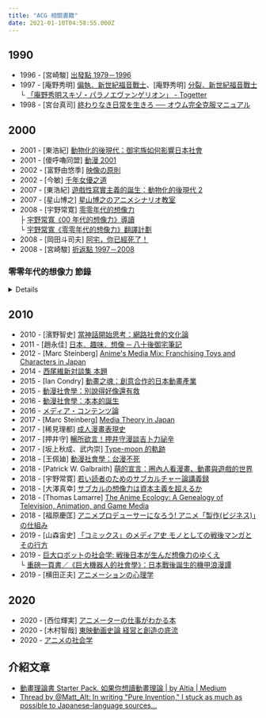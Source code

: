 ```yaml
---
title: "ACG 相關書籍"
date: 2021-01-10T04:58:55.000Z
---
```


## 1990

- 1996 - \[宮崎駿\] [出發點 1979－1996](https://www.books.com.tw/products/0010322959)
- 1997 - \[庵野秀明\] [偏執．新世紀福音戰士](https://www.amazon.co.jp/%E5%BA%B5%E9%87%8E%E7%A7%80%E6%98%8E-%E3%82%B9%E3%82%AD%E3%82%BE%E3%83%BB%E3%82%A8%E3%83%B4%E3%82%A1%E3%83%B3%E3%82%B2%E3%83%AA%E3%82%AA%E3%83%B3-800%E6%9C%AC-%E5%A4%A7%E6%B3%89-%E5%AE%9F%E6%88%90/dp/4872333152)、\[庵野秀明\] [分裂．新世紀福音戰士](https://www.amazon.co.jp/%E5%BA%B5%E9%87%8E%E7%A7%80%E6%98%8E-%E3%83%91%E3%83%A9%E3%83%8E%E3%83%BB%E3%82%A8%E3%83%B4%E3%82%A1%E3%83%B3%E3%82%B2%E3%83%AA%E3%82%AA%E3%83%B3-800%E6%9C%AC-10-%E5%81%A5%E5%A4%AA%E9%83%8E/dp/4872333160)
  <br>└ [「庵野秀明スキゾ・パラノエヴァンゲリオン」 - Togetter](https://togetter.com/li/740727)
- 1998 - \[宮台真司\] [終わりなき日常を生きろ ── オウム完全克服マニュアル](https://www.amazon.co.jp/dp/B0794MQD8B/?coliid=I1KHXYOOXMWYMW&colid=2UVGXM7KR6OLP&psc=0&ref_=lv_ov_lig_dp_it)

## 2000

- 2001 - \[東浩紀\] [動物化的後現代：御宅族如何影響日本社會](http://www.books.com.tw/products/0010550849)
- 2001 - \[傻呼嚕同盟\] [動漫 2001](https://www.taaze.tw/goods/11100412613.html)
- 2002 - \[富野由悠季\] [映像の原則](https://www.amazon.co.jp/%E6%98%A0%E5%83%8F%E3%81%AE%E5%8E%9F%E5%89%87-%E6%94%B9%E8%A8%82%E7%89%88-%E3%82%AD%E3%83%8D%E3%83%9E%E6%97%AC%E5%A0%B1%E3%83%A0%E3%83%83%E3%82%AF-%E5%AF%8C%E9%87%8E%E7%94%B1%E6%82%A0%E5%AD%A3/dp/4873767369)
- 2002 - \[今敏\] [千年女優之道](https://www.books.com.tw/products/0010834619)
- 2007 - \[東浩紀\] [遊戲性寫實主義的誕生：動物化的後現代 2](https://www.books.com.tw/products/0010687643)
- 2007 - \[星山博之\] [星山博之のアニメシナリオ教室](https://www.amazon.co.jp/%E6%98%9F%E5%B1%B1%E5%8D%9A%E4%B9%8B%E3%81%AE%E3%82%A2%E3%83%8B%E3%83%A1%E3%82%B7%E3%83%8A%E3%83%AA%E3%82%AA%E6%95%99%E5%AE%A4-%E6%98%9F%E5%B1%B1-%E5%8D%9A%E4%B9%8B/dp/4844134353)
- 2008 - \[宇野常寛\] [零零年代的想像力](https://www.amazon.co.jp/%E3%82%BC%E3%83%AD%E5%B9%B4%E4%BB%A3%E3%81%AE%E6%83%B3%E5%83%8F%E5%8A%9B-%E5%AE%87%E9%87%8E-%E5%B8%B8%E5%AF%9B/dp/4152089415)
  <br>├ [宇野常寬《00 年代的想像力》導讀](http://www.gamebase.com.tw/forum/50040/topic/91234095/1#91234095)
  <br>└ [宇野常寬《零零年代的想像力》翻譯計劃](https://ndltd.ncl.edu.tw/cgi-bin/gs32/gsweb.cgi/login?o=dnclcdr&s=id=%22105NCHU5625016%22.&searchmode=basic)
- 2008 - \[岡田斗司夫\] [阿宅，你已經死了！](https://www.books.com.tw/products/0010445911)
- 2008 - \[宮崎駿\] [折返點 1997－2008](https://www.books.com.tw/products/0010486951)

<summary>

### 零零年代的想像力 節錄

</summary>
<details>

此處的重點是，所謂的「成熟」指的僅不過是如何去應對所謂的社會——這種模糊不清、由政治性、經濟性或文化性交互蘊育出的狀況。亦即在社會樣貌是安定的時代，成熟的形象也是會安定的，然而成熟的形象並無法與進入變動期的社會樣貌連結，於是新的社會樣貌站上支配地位後，就會連同出現新的成熟形象取代。

這十年來的批評家們默視「卡片遊戲型」這種新社會樣貌的產生，主張「社會」已經無法再成力。當人們不再有共同的「社會」樣貌，規避成熟的九零年代後半的（世界系形式的）想像力才是對於現今世界形象敏感的想像力。

然而，無法成立的僅是到近代的升格戰形式、樹狀的整體社會樣貌，卡片遊戲式的各島宇宙之間的動員遊戲可說已經定型為零零年代的「社會」樣貌。這裡出現了一個問題。那麼在這種島宇宙之間的動員遊戲的社會裡，所謂的「成熟」是什麼。

在不曉得什麼才是正確的社會=後現代的狀況裡失去了生存意義的年輕人們，選擇了麻原彰晃做為「父親」，最後成為了恐怖份子，『新世紀福音戰士』以批判性的角度描寫了，同樣失去了生存意義的年輕人們，為了維持自己的全能感而想持續龜縮於「母親」的胎內的願望。

這兩者說到底核心都是對於社會和歷史（父親與母親）無法引導自己而造成的絕望。對於不安定的社會樣貌感到苦惱的年輕人們，為了逃脫不安而性急地選擇依附錯誤的父親，亦或投身於肥大的母親私欲並停止思考——這種不毛的二擇充滿於當時時代的氣氛中。過往的社會樣貌的失效造成「父親」的功能故障，並導致「母親」的肥大化，這就是過往的「成熟」形象崩壞的機制。

那麼，當時的評論家們是如何回答這個問題的呢。當時的批評有兩種答案。一種立場是自過往的升格戰型的社會樣貌中的「成熟」進行小型改造，藉此適應新的社會，評論家的淺羽通明和民俗學者的大月隆寬屬於這類。另一種立場是社會樣貌已然改變，人類無法變得成熟是理所當然的。這類的代表是社會學者的宮台真司（前期）。

前者代表的淺羽通明，主張以對於自己為生的專業抱持「職業精神」做為成熟的指標，肉商、飯店經營者、評論家在社會分擔上都有各自的「角色」，對此抱持榮譽並達成成果，就能成為重新構築已然不透明化的社會樣貌的契機，也是成熟的表現。既然「為了馬克斯主義革命」「為了皇國日本」亦或是「為了過上更好的物質生活」這種巨大（容易理解）的故事已經故障，就應往個人的職業意識這種等身大的故事裡尋找可能性。

而後者代表的宮台真司，認為既然過往的社會樣貌已經崩壞、社會和歷史無法再提供活下去的意義或價值觀，無法成熟也是無可耐何的。宮台所提出的具體處方簽是以流動性的溝通度過沒有「意義」的每一天的「悠然革命」模型。

前者淺羽通明的「成為大人」論，我認為仍然輕估了社會流動性的上昇。例如「對於自己為生的專業抱持職業意識」處方簽雖然僅是淺羽許多議論中的其中一點，但這仍然是以終身僱用為代表的成長時代的社會構造為前提所思考出的。

在社會流動性上昇、非正規僱用已經變為「普通」的現在，能做為為生專業的基本上是「能夠被替換的」，僅有極少數人能夠在社會的分責裡找到榮譽、做為自己生活的意義。必須說淺羽的處方簽在當時是有些落後時代的。

那麼後者的宮台真司呢。曾經成熟是由歷史或國家，亦或是社會提供做為基準的價值觀，不論是否服從或反抗，藉由掌握與其的距離感所決定的。然而在歷史、國家和社會都不再提供能做為基準的價值觀的現在，（過往意義上的）成熟在原理上已無法存在——當時宮台所建立起的這種認識，基本上是正確的。並且體現於當時，也就是九零年代後半的思想。

然而問題在於，即使世間如同被再三指摘的無法提供價值觀或活著的意義，亦或是成熟的模型，人們沒有這些東西是活不下去的。這也體現在宮台到了零零年代之後的轉向。

簡略來說，當時「成為大人」派的前者輕視了社會流動性的上昇，試圖從舊式模型轉變以圖適應並且失敗，「當個小孩就好」派的後者僅是宣言了過往成熟模型的失效便滿足，無法提供替代品而自然崩壞。前者對於時代鈍感地急於強迫成長，後者甘居於「社會（家人）無法引導我所以我什麼都做不到」的幼兒心態。當然這兩者都是沒有功能的模型。

然後九零年代結束了，時代進到九一一之後的決斷主義性動員遊戲=大逃殺的時代，而小泉純一郎推動的構造改革造成的波瀾也決定性地推進了時代。在這個時代裡說著「這個世界亂七八糟我不知道該做什麼好所以一事不做／無法成熟」是活不下去的。

「活著就是猛賺」「不必你拜託我也會活下去」——究竟還有多少人記得，在九零年代後半相當活躍的這種宣傳標語呢？前者是由大地丙太郎導演執導，於一九九六年動畫化的小花美穂的少女漫畫「玩偶遊戲」劇中經常出現的台詞，後者是一九九八年以「機動戰士鋼彈」系列聞名的富野由悠季導演執導的「機動神腦」的主要宣傳標語。前者是反應了當時的兒童潮流的女童成長故事，後者是在與奧姆相似的狂信徒和國聯軍的抗爭中得出由宇宙意識傳達給人類的訊息的 SF 機器人動畫。

或許是做為「EVA」熱潮的對立面所提出的這兩部作品的主角，和碇真嗣同樣是在事實上「被家人所捨棄」的孩子。但是倉田紗南、伊佐未勇，這些作品的主角並沒有因為「被家人所捨棄」=「歷史與社會沒有給予生存的意義」而因此像真嗣受挫龜縮，紗南在養母的養育下自幼開始建立於舞台上的基礎，勇離開只將自己做為道具的雙親而投入戰鬥，兩人都因為獲得了沒有血緣但高密度的新共同體=「虛擬家庭」而回復。即使同樣被家人所捨棄，拒絕走上和碇真嗣同樣道路的孩子們，已經在九零年代後半這種殘酷的現實裡強軔地存活下來。

---

每個人都認為自己才是被害者，是反抗文化（對抗主流文化者），認為自己擁有正當性。這和保守派或自由派無關，和御宅族或平凡人無關，這種心相與支持夜神月的奇樂信徒和無自覺地贊同小泉純一郎策動人員的新保守層並無不同。

而若你對我所點出的問題感到憤怒，認為「但只有我們不是這樣」，那你正是身陷於此結構中了。因為這種深信「只有自己不是如此」的想法，正是由資料庫所輸出的決斷主義的產物。

我們現在正面對著決斷主義所呈現出的部份有效性，與其（巨大的）副作用所顯現出的極限與問題點。我們應該探索的並非如何從「繭居」中離脫，亦非後世界系。因為決斷主義便是這樣出現的。我們應當解決的是如何對抗以「反正這世上贏的人就是正義」開脫，而後停止思考與肯定暴力的態度。

---

他們所需要的絕非「脫離日常的浪漫主義」亦不是「超越」。而是捨棄肥大的自我評價，直率地面對自己的欲望的謙遜。而這絕非是不幸的事，反而是我們所得到最大的可能性。

當整個社會當中，除了家人與朋友以外，就再也沒有人可以肯定「自我生存的價值」、「生命的意義」、「自我的被認同」的時代社會中，自我到底要怎麼做，才能從「永無止境的無聊日常生活」中脫身，尋找新的自我認同、有意義的日常生活呢？在這裡，作者討論宮藤官九郎製作的一連串以地名為名稱的電視連續劇，探討作者如何處理這問題。從這當中可以歸結出幾個可能性：「以自我為中心，糾集朋友，創造互助的團體」、「加入可以過著特殊生活的團體」（暴走團）、「藉由談戀愛來取得非日常的生活」、「投入傳統生活文化的懷抱」。

---

山岸涼子的 BL 少女漫畫傑作《日出處的天子》（1980~1984），描述廄戶王（聖德太子）（非史實）的前半生。廄戶王利用天才的頭腦與強大的靈力消滅政敵，但他也因此成了感覺很孤單的人。能撫慰孤單心靈的，就只有盟友蘇我毛人（蝦夷）。廄戶王為了想和蘇我毛人永遠在一起，而傷害的很多人，殺了很多人。最後蘇我毛人拒絕廄戶王的愛：「你說你愛我，其實是愛你自己。如果你不停止這麼想的話，你永遠也逃不出孤獨的」。

吉永史的《西洋古董洋果子店》（1999~2002）給了另外一種答案：「放棄『所有』的慾望，尋找邁向『成熟』的新道路」。作品中四位男主角不談戀愛，不因為想要治癒心中的創傷而與別人交往，而只專注在生活之中，尋找豐富的日常生活，增加人生的樂趣。

---

結果として、九十年代後半は戦後史上もっとも社会的自己実現への信頼が低下した時代として位置づけられる。

社会的自己実現への信頼が大きく低下した結果、「～する」「～した」こと（行為）をアイデンティティに結び付けるのではなく、「～である」「～ではない」こと（状態）を、アイデンティティとする考え方が支配的になる。

ここでは自己実現の結果ではなく、自己像＝キャラクターへの承認が求められる。問題に対しては「行為によって状況を変える」ことではなく「自分を納得させる理由を考える」ことで解決が図られる。

私が「古い想像力」として位置づけるのは、この九十年代後半的な社会的自己実現への信頼低下を背景とする想像力である。

『新世紀エヴァンゲリオン』はあらゆる意味において「古い想像力」を象徴する存在だ。その社会的自己実現への信頼低下という主題、心理主義的な人間観、そして「～しない」という論理。七十年代末から独自の発展を遂げてきた国内のオタク系アニメーション文化の文脈に、前述（ぜんじゅつ）の九十年代的な文脈を加えることで成立した同作は時代を象徴する作品であると同時にそのあとの国内の物語を大きく規定した。「引きこもり／心理主義」的傾向（けいこう）とその結果出力された「～しない」という倫理。この二大特徴が私の指摘する「古い想像力」である。

「決断主義」的な傾向を持つ「サヴァイヴ感」を前面に打ち出した作品は、ゼロ年代前半から中盤の大きな流れになっていく。「バトル．ロワイヤル」、「リアル鬼ごっこ」、「仮面ライダー竜騎」、「ドラゴン桜」、「Fate/Stay Night」など、これらの作品はいずれも時代を代表する人気作品であり

世の中が「正しい価値」や「生きる意味」を示してくれないのは当たり前のこと＝「前提」であり、そんな「前提」にいじけて引きこもっていたら生き残れないーーだから「現代の想像力」は生きていくために、まず自分で考え、行動するという態度を選択する。たとえ「間違って」「他人を傷つけても」何らかの立場を選択しなければならないーーそこでは究極的には無根拠であることは織（お）り込み済みで「あえて」特定の価値を選択する、という決断が行われているのだ。

問題はすでに次の段階に移っている。碇シンジでは夜神ライトを止められない。碇シンジの「間違えてしまうくらいなら何もしない」という選択は、単にゲームの存在に無自覚する愚者の決断としてしか機能しないのだから。碇シンジに戻る＝九十年代に退行することなく、ゼロ年代の決断主義を克服する＝夜神ライトを止めるには、どうしたらいいのかーーそれが決断主義という不可避の困難に直面する、911 以降の動員ゲーム＝バトルロワイアルのゼロ年代に生きる私たちの課題なのだ。

インターネットはどうだろうか。その普及（ふきゅう）で人々は自由になったが、その一方でウェブという空間は、「小さな物語」たちのコミュニケーションによって発生した怨嗟（えんさ）と憎悪（ぞうお）に満ちた動員ゲーム＝バトルロワイヤルの現場として機能している。

異なる小さな物語が同じ空間に並列されることによって、それぞれの小さな物語はその正当性の獲得と自己保存のために、内側に対してはノイズを排除する力が働き、外側に対してはほかの物語そのものを否定する力が働く。匿名掲示板、ブログサイトの「炎上」、「学校裏サイト」ーー小さな物語はほかの小さな物語を排斥（はいせき）する排他的（はいたてき）なコミュニティとして私たちが生きる世界のあらゆる場面のくつがえっているのだ。

現代においては、誰もがデータベースの海から欲望するままに小さな物語を読み込む。究極的には無根拠であることを織り込み済みのものとして「あえて」特定の価値観が選択される。そして、消費者の自発性に駆動される「あえて」は往々にして機能せず、ただ「信じたいものを信じる」という思考停止が世界を覆（おお）うことになるーー。ゼロ年代の現在を生きる私たちが直面しているのは、この小さな物語たちの生む動員ゲーム＝バトルロワイヤルなのだ。

キャラクターとは小さな物語を越境する存在ではない。むしろその承認を要求して小さな物語（共同性）の成立と再強化を促（うなが）す存在なのだ。

キャラクターこそが「小さな物語」の源泉（げんせん）だと言ってもいい。

キャラクターは物語とその共同性から無縁ではいられないのだ。

昨今（さっこん）のテレビバラエティ番組がなぜテロップを多用するのか。それは表現の空間を規定する力が、データベース消費の時代には弱くなるからだ。視聴者たちは芸能人のキャラクターと、そのキャラクターを規定する位置関係＝物語は容易に読み込むことができるのが、「この発言のどこで笑えばいいのか」という空気＝表現の空間は伝わりにくくなっている。だからテロップを入れ、空気を指定してあげなければならない。

私たちが物語の真正さを考えることには意味がない。だが、物語への態度、付き合い方を考える必要性にはいまだかつてなく直面している。私たちは何らかの「小さな物語」に依存して生きていかなければならない。その小さな物語が単一なのか複数なのか、永遠のものとしてそこに依存するのか、その有限性を受け入れるのかーー物語への進入角度、距離の詰め方、つまり物語への態度こそが私たちの課題なのだ。

物語の真正さ、比喩（ひゆ）的に表現すればイデオロギーから、物語への態度、すなわちコミュニケーションへ。

「だけど世界は終わらなかった。原発はいつまでたっても爆発しないし、全面核戦争の夢もどこかに行ってしまった。安保闘争で学生が味わったみたいに、傍観しているだけの八十年代の革命家は勝手に挫折（ざせつ）感を味わった。

これでやっとわかった。もう'デカイ一発'はこない。２２世紀はちゃんとくる（もちろん２１世紀はくる。ハルマゲドンなんてないんだから）。世界は絶対に終わらない。ちょっと'異界'や'外部'に触ったくらいじゃ満足しない。もっと大きな刺激が欲しかったら、本当に世界を終わらせたかったら、あとはもう'あのこと'をやってしもうしかないんだ。」

ーー鶴見済『完全自殺マニュアル』

「自由で、わかりにくく、冷たい世界」に投げ出された絶望を的確に表現した一文である。文中に頻出する「あのこと」とは、言うまでもなく「自殺」のことだ。無論これは、若者があこがれがちな「死」という意匠を用（もち）いた矮小（わいしょう）なパフォーマンスの一種であることは間違いない。しかし、この鶴見の一文からは九十年代を決定づける要素を抽出（ちゅうしゅつ）できる。

さらに「ロボットアニメ」とは、戦後一貫して主人公の少年がロボットという「拡張された身体」を獲得し、大人の社会に認められ、成長するという一種の教養小説の図式をもつジャンルだったが、同作では１９９５年当時の社会的自己実現への信頼低下がダイレクトに反応され、その教養小説的な構図は否定されることになった。

人間は「物語（意味）」から逃れられない。当時の宮台の期待とは裏腹に、援助交際に興（きょう）じた少女たちの多くが、実は身体の商品化に自傷的なパフォーマンスというありふれた意味を込めていた現実、あるいは虚構の中の美少女キャラクターに耽溺（たんでき）する成年男性たちの多くが、恋愛至上主義というもっともありふれた物語を希求し、それが入手できないために代償をもとめる存在であった現実が、時間の経過、そして宮台自身のフィールドワークによって明らかになっていった。

「エヴァ TV 版」では、自己像への承認を獲得すべく、全人類がその個体を消滅させ、まるで胎内のような溶液の中に埋没し群体生物として「進化」するという「人類補完計画」が描かれる。これはつまり、自ら設定した自己像（自己愛）に、無条件で全承認が与えられる（母親的承認が与えられる）状態のことに他ならない。

だが、「エヴァ劇場版」の結末において、碇シンジはこの母親的承認のもとに全能感が確保される内面（自己愛）への引きこもりを捨て、互いに傷つけあうことを受け入れて他者と生きていくことを選択する。そして、碇シンジはヒロインのアスカとともに滅亡した世界にただふたり残される。だが、アスカはシンジを「キモチワルイ」と拒絶（きょぜつ）するーーこれは、たとえポストモダン状況下においても、人は時には傷つけあいながらも他者に向き合って生きていくしかないのだ、というシビアだが前向きな現実認知に基づいた結末だったと言える。

しかし、「エヴァ」の子供たち（ファンのオタクたち）の大半は、この結論を受け入れることができなかったのだ。結末の「キモチワルイ」ーー少女に拒絶されることに怯えた彼らは、自分たちの肥大したプライドに優しい世界を選ぶことになる。

「九十五年の思想」が夭折した理由がある。「九十五の思想」はいずれも「軽くなった現実(コミュニティ)の層」の入れ替え可能性への対応として提出された処方箋であるが、「より重くなっていく層(アーキテクチャーの層)」への対応という視点がほぼ欠如（けつじょ）している。

決断主義はこの「軽くなった現実」の「軽さ」に人間は耐えられないという現実認知が生んだ「焦りの思想」でもある。「決断主義」を克服し、このゼロ年代バトルロワイヤル状況に対して何らかの批判力をもつものがあるとすれば、それは九十年代後半の思想が見失っていた残り半分の「むしろ重くなった現実」「リセットできない現実」を考えることでしかあり得ない。物語批判ではなく、逃れられない物語との付き合い方の検討こそが現代の課題なのだ。

「こんな時代だからこそ、美化された過去が必要なのだ」という主張によってその批判は予め防御され、ノスタルジアは強化温存されている。同様に「AIR」などのポルノゲームについても、(決して援助交際的な欲望そのものは否定しない)「安全に痛い」自己反省が劇中に盛り込まれ免罪符として機能し、消費者たちがその女性差別的な暴力性を自覚することなく、むしろ「自分は反省しながら萌える優しい人間だ」と思い込む構造（レイプ．ファンタジー）が支持される。

ゼロ年代における物語回帰（かいき）の問題点はむしろ「人間は何か（の価値、物語）を選ばなければいけないのだから、信じたいものを信じればいいのだ」という「あえてベタに」生きればいいという思考停止にこそある。

私たちは主観的には、データベースから欲望する情報を読み込んで、同じ小さな物語を信じている者同士が集まって棲み分けているだけかもしれない。しかし、その小さな物語の共同性を維持するためには、共同性から異物を排除しなければならず、他の小さな物語との衝突の中でその存続（そんぞく）を主張しなければならない。私たちは、たとえ無自覚であったとしても、既に終わりのない動員ゲーム＝バトルロワイヤルにコミットしているのだ。こうして時代は「必然的に」－－サヴァイヴ系へと移行していく。

セカイ系とは、母親的少女を「所有」することで全能感を確保しようとする態度を、存在論的な物語の導入で補強しようとする立場である。この両者が結び付くのは、これらの作品の消費者にとって、母親的少女の「所有」というマッチョイムズこそが、「終わりなき日常」に意味を与える物語として機能しているからである。

かつての少年兵たちの敵はあくまで自分たち弱者を苛酷な状況に投げ込む「強大な社会」だった。だが相葉昴治の、そして夜神ライトの敵は「強大な社会」ではない。自分たちと同格の能力をもつライバルであり、そんな彼らの集合体である「大衆」の顔の見えない弱さや敵意である。

ピラミッド型の秩序は崩壊し、各々（おのおの）のプレイヤーが信じたいもの（正義）を信じて乱立するバトルロワイヤルに勝利することが「生き延びること」なのだ。こうして「生き延びるために、（社会のヒエラルキーを駆け上がったり、破壊するのではなく）同格のプレイヤー同士が戦う」という想像力の土台が完成していったのだ。

夜神ライトを批判するのは簡単だが、しかしそんな批判者自身が夜神ライトにならないで済む方法は原則的に存在しない。本作で描いていたのは、決断主義による思考停止という罠が魅力的に映ってしまうという、現代社会に生きる弱い私たちの、危うい現実なのだ。

月が死んだあとに残されたのは、相変わらず、万人がそれぞれ自分の信じたいものを信じて争うバトルロワイヤルの世界でしかなかったことが示される。

夜神ライトが死んでも、彼を救世主と信じて祈りをささげる人々はいなくならないーー『DEATH 　 NOTE』の結末は、「夜神ライトを力で倒しても、バトルロワイヤルは終わらない」というシビアな現実認知を読者に突き付けてくる。

「九十五年の思想」が「絶望を引き受けて生きること（アスカに振られるシンジ）」ならば、「セカイ系」ではその絶望が「（戦闘美少女やトラウマ少女など）傷ついている少女から無条件に必要とされること」で贖われる。それはつまり、ポストモダン状況下で、手っ取り早い「生きる意味」や「確実に価値があること」を備給するために、あらかじめ癒されるべき傷を負った美少女が無条件で自分を必要としてほしい、という願望に他ならない。

「セカイ系」とは、その支持者に「～しない、という（九十年代後半的な）モラル」の貫徹（かんてつ）であると主張されるが、実際には「自分で責任を取らず、その利益のみを享受する決断主義」でしかないのだ。

私たちは今、決断主義のある程度の有効性と、その（大きな）副作用として現れる限界と問題点に直面している。模索すべきは「引きこもり」からの脱却（だっきゃく）でも、ポスト．セカイ系でもない。それらは既に決断主義として出現している。「どうせ世の中勝ったものが正義なのだから」と開き直り、思考停止と暴力を肯定する態度にどう対抗するか、が私たちの課題なのだ。

「ポスト決断主義」とも言うべき、この時代の課題＝「決断主義の困難」に優れたアプローチを見せたいくつかの想像力について考えてみたい。

その可能性を、私はとりあえず三つに分類する。そしてそれはゼロ年代前半に、極めて優れた作品を残した三人の作家に代表させることができる。

第一に挙げられるのは劇団「大人計画」の作家であり、テレビドラマ脚本家としても活躍中の宮藤官九郎である。第二に挙げられるのは同じくテレビドラマ脚本家であり、男性と女性による「ふたりでひとり」のユニット。木皿泉であり、そして最後は少女漫画家のよしながふみである。

この三者は「（郊外型）中間共同体の再構成」「動員ゲーム＝バトルロワイヤルからの離脱可能性の模索」「決断主義的問題意識の解体」というそれぞれ異なった（だが多くのものを共有する）方法で、この決断主義的状況に対する回答を提示しており、そしてそれぞれ新たに浮上した問題点に直面しているのだ。

宮藤の作品に共通するのは「別に歴史や社会の仕組みに裏付けられているわけではない、一見、脆弱（ぜいじゃく）な共同体」が発生し、それがごく短期間だが確実に人間を支え、そして最後はきっちり消滅することだ。ここには、「社会や歴史が共同体を裏付けてくれない世の中」＝「ポストモダン状況下での郊外的空間」で、人々が積極（せっきょく）的に選び取った共同体のもつ、意外と高い強度が描かれている。それは永遠のものでもなければ、超越したものでもない。他愛もない日常の積み重ねであり、しかも一瞬で終わるものだ。だが、こういった「終わりのある日常」の「中」にこそ、人を支えるものは発生するーーそんな確信が、宮藤の作品には溢れている。

『無限のリヴァイアス』『バトルロワイヤル』、または『リアル鬼ごっこ』や『仮面ライダー竜騎』などの作品は、いずれも決断主義的な世界観を描く一方で、暴力の連鎖を強いるシステムへの批判をその主題に孕んでいたことは非常に重要である。それは『DEATH NOTE』や『コードギアス』など近年の作品においても変わらない。

これら後期作品では強力な決断主義者を主人公に設定しながらも、物語はあくまでピカレスク．ロマンの枠組みの中で展開し、作品そのものはむしろ主人公＝決断主義の克服を志向していると言える。サヴァイヴ系の歴史とは、決断主義を前提として受け入れながらも、その克服を志向する物語の歴史だと言える。

決断主義的な動員ゲーム＝バトルロワイヤルをもし調停したいのなら、抗争を強いるシステムに（無自覚な）決断主義者としてただ違和感を唱えているだけでは不可能だ。なぜならば、そこにはゲームの構造に対する理解が欠如しているため、（メタ）決断主義者の動員に対抗できないからだ。あくまで比喩的な表現になるが、ゼロ年代前半、誰も小泉純一郎に勝てなかったのは、要はこういうことに他ならない。決断主義の理解としては「夜神ライトやルルーシュといった強力で自覚的プレイヤー同士が、無自覚的なプレイヤーを動員して抗争する」というモデルで考えないと不十分なのだ。

小さな世界が書き換え可能であることは、世界の可能性（信太のプロヂュース成功）でもあり、同時に危険性（修二の没落）でもある。そんな現実認知を、白岩は自覚的な決断主義者である主人公が、その暴力性の報復を受けるという結末をもってして読者に訴えたのだ。

決断主義をめぐる想像力は、その克服を主題に据えながらも、ゲームの構造に自覚的な後期作品になればなるほどオルタナティブの提示を放棄しつつあるのだ。それだけ、決断主義の克服は困難を極めていると言える。無自覚な決断主義者たちの生存競争を描いた『無限のリヴァイアス』『バトルロワイヤル』では、動員ゲームの構造を理解しないまま、まったくシステムへの打撃にならない決断主義嫌悪が提示されていたが、対して構造に自覚的な後期作品になればなるほど現実認知と問題提起に留まってしまっているのだ。

九十年代後半の「引きこもり／心理主義 ≒ セカイ系」からゼロ年代前半の「決断主義／サヴァイヴ系」へのシフトの間には、厳密にいえば「癒し系」作品の流行現象が存在する。

私たちは生きているだけで物語に接している。ただ、世界からそれを与えられることに慣れてしまった私たちは、自分でそれを見つけ出す方法を忘れてしまったのだ。私たちはむしろ、大きな物語を失うことで小さな物語を生きることを思い出せるようになったのかもしれない。

木皿泉が提示する決断主義の克服とは、ゲームの勝利では獲得できないものを提示することで図られる。動員ゲームに勝利し、小さな物語の支配者となることは同時にその物語が入れ替え可能な空虚なものであることをプレイヤーに自覚させる。それがそもそも「究極的には無根拠であることを織り込み済みで選択される」決断主義であることに自覚的なプレイヤーならばなおのことだ。

ひとつの小さな物語＝共同体が終われば消滅する「キャラクター」を承認させることで得られるものではなく、自分の生が存続する限り付き合わなければならないものの存在を浮かび上がらせるーーそのために取られた方法論は、修二の決断主義を否定することではなく、むしろ徹底させることで限界を露呈させる、という手法なのだ。

木皿泉は、決断主義が不可避であることを否定しない。なぜならそれは、このポストモダン状況（郊外）の流動性の高さをむしろ可能性として、希望として捉えるためには必要な条件だからだ。

本来、日常という「死」へ向かう最大にして最後の物語に対峙することを求めながらも、それを恐れている人間こそが、それが手に入らないことに傷ついては「自分は非日常的なロマンティシズムがないと満たされない特別な人間だ」と（根拠もなく）思い込むことでプライドを保とうとする。だが、彼らに必要なのは決して「非日常的なロマンティシズム」でもなければ「超越」でもない。肥大した自己評価を捨て、素直に自分の欲望と向き合う謙虚さでしかないのだ。そしてそれは、決して不幸なことではなく、むしろ私たちに与えられた最大の可能性のひとつなのだ。

「～である」という自己像＝キャラクターの承認を求める限る、私たちはその共同体＝物語に永遠を求める。キャラクターへの承認は解除された途端に消滅するからだ。そのため私たちは有限の共同性を永遠のものにするために、決断主義という名の暴力を選択する。

しかし、「～した」という関係性への信頼はその共同性が消滅しても残り続ける。

- [ピカレスク小説 - Wikipedia](https://ja.wikipedia.org/wiki/%E3%83%94%E3%82%AB%E3%83%AC%E3%82%B9%E3%82%AF%E5%B0%8F%E8%AA%AC)
- [聖域なき構造改革 - Wikipedia](https://ja.wikipedia.org/wiki/%E8%81%96%E5%9F%9F%E3%81%AA%E3%81%8D%E6%A7%8B%E9%80%A0%E6%94%B9%E9%9D%A9)

誰もが自分たちこそ被害者であり、カウンターカルチャーであり、それゆえに正当性を帯びうると考えている。保守もリベラルも、オタクもスノッブも関係なく、そのメンタリティは夜神ライトを支持したキラ信者や小泉純一郎の動員に無自覚に賛同した新保守層と変わらない。

私のこの指摘に「自分たちだけは違う」と憤りを覚えたあなたは、特にそうだ。その「自分たちだけは違う」という思い込みこそが、データベースから出力される決断主義の産物なのだから。

フィクションの世界でも、決断主義はまだ強い支持を集めていると言える。たとえば二〇〇七年放映のテレビアニメ「天元突破グレンラガン」は、「新世界エヴァンゲリオン」以降の「引きこもり／セカイ系」への潮流（ちょうりゅう）の超克を主題とし、七十年代から現代までのアニメ（の主題設定）の歴史を追いかけながら総括（そうかつ）するという野心的な脚本で大きな話題を呼んだ。

だが、その試みは極めて不十分だったと言わざるを得ない。同作の展開は、七十年代から八十年代の相対主義の浸透を追いかけ、やがて九十年代の心理主義的な厭世観（えんせいかん）（引きこもり）を経て、ゼロ年代前半の決断主義的再帰の必然性にたどり着く。だが、ここには脱．九十年代的な問題意識はあっても、現代に対する批判的な問題意識は発生していないのだ。

『河よりも長くゆるやかに』（一九八三～八五）にこんなシーンがある。主人公．季邦とその親友．深雪が河べりで語り合う。今、自分たちの目の前を流れている河は、上流ではもっと川幅が狭く急な流れをもち、その水は澄んでいる。しかし逆に河口に近づけば近づくほど、その水は淀んでいくが川幅は広くなり、流れがゆるやかになる。「どちらがいい？」と深雪は季邦に尋ねる。季邦は答えないが、『河よりも長くゆるやかに』というタイトルから考えても、その答えは明白だろう。断念を織り込むことで人は成熟する、そしてそれは決して不幸なことではないーー。この時期の吉田秋生作品はそんな確信に溢れている。だが、その確信はやがて吉田自身によって裏切られていくことになる。

アッシュ．リンクスの死が意味するものは何か。それはアッシュにより英二の「所有」の完成である。吉田がアッシュという主体を滅却することで、対象を所有する際に必然的に孕む暴力を回避し、その関係を永遠のものにしたのだ。なぜならば、死んだ人間の時間はそこで止まり、それ以上の変化は起こらないのだから。そしてこれは同時に、吉田が下流の「広く淀んだ流れ」から上流の「狭く澄んだ流れ」へ転向したことを意味する。

「あなたにさえわかってもらえれば、それでいい」とこの複雑な世界の中から単純な答えを導きだそうとしたその瞬間、人は「厩戸皇子の呪縛」に囚われてしまう。だがその呪縛はゼロ年代の今、ゆっくりと、だが確実に群像劇へと「分解」されることでようやく解かれ始めているのだ。

かつては、敏感であるがゆえにニヒリズムに陥った若者たちの文学が扱っていた、「価値観の不透明な世の中に耐えるため、あなたひとりだけ（特定の共同体だけ）には完全に承認されたい（所有したい）」という欲望の問題は、最近十年に至って引きこもり／セカイ系（必然的に決断主義化）＝決断主義／サヴァイヴ系（セカイ系的な前提を必要とする）的な問題意識として、社会を広く覆いつくしていると言っていい。九十年代とゼロ年代の対比で浮かび上がる「決断主義」という問題系は、実は五年、十年という短いスパンの問題ではなく、もっと長期的に私たちの生きる世界を呪縛する問題系なのだ。

肥大したマッチョイズムを抱えた人間以外、別に「父親になれない」くらいで絶望したりはしない。なぜならば世界には他にいくらでも自己実現の回路は存在するからだ。現在、「人生の目標＝父になること」で、「それができない＝即、絶望」という短絡を辿るこれらの想像力は、実のところ戦後サブ．カルチャーでもっとも無自覚に肥大し、強化温存されたマッチョイズムに他ならないのだ。

この「安全に痛い」自己反省パフォーマンスは、『NHK にようこそ！』『GUNSLINGER 　 GIRL』など九十年代後半の厭世観を受け継ぐゼロ年代のオタク系文化の作品群（「セカイ系」的な作品群）に広く共有されている。東の両義的な評価をご都合主義的に解釈することで、ゼロ年代前半のサブ．カルチャー批評の世界は、もっともマッチョでありながら、そのことに無自覚な鈍感な想像力が「文学的」「内省的」であると評された時代を迎えた。だがそんな不毛な時代はもう終わりにしなければならない。結論ありきの自己反省パフォーマンスは、むしろ文学の可能性を剥ぎ取り、より単純化された思考停止に人々を導いていくのだから。

冨野は少年に成熟を強要する父親的存在の後退と、相対的に強力になる母性の肥大という主題を執拗（しつよう）に描いてきた。庵野秀明は『新世紀エヴァンゲリオン』でこの冨野の問題意識を全面的に受け継ぎ、主人公．碇シンジの周囲に「成熟（ロボットに乗ること）を強要する父親」と、そのロボットに憑依（ひょうい）した母親の霊魂、つまり「成熟を阻み、胎内に取り込もうとする母親」を配置し、後者が前者をやがて圧倒していく過程を「人類補完計画」として描き出した。

そして、『AIR』が描いているのは、言ってみればこの人類補完計画が成功した世界＝父性が母性に完全敗北した世界である。だからこそ、劇中にはほぼ成年男性が登場しないのだ。そしてそんな世界＝母性のゆりかごの中でこそ、ユーザーは「安全に痛い」自己反省パフォーマンスを経由することでより強化温存されたマッチョイズムを満喫することができる。『AIR』の見え透いたマチズモ温存回路が機能するのは、その世界観が圧倒的な母性によって守られているからだ。なにせ、批評家を自称する人々ですら、この構造に気づかなかったのだから。

だが批評とは本来、ユーザーの欲望を周到に満たすための装置を追認するためではなく、その背後（はいご）に存在する強大な母性の重力のようなメタレベルでの構造を暴き出すところに、その魅力が存在するのではないだろうか。

現代において、私たちを縛り付けるのはもはや去勢する父親ではない、そんなものは大きな物語の失効と同時に、とっくに退場している。今、私たちを縛り付けているのはむしろその胎内にすべてを取り込む母親なのだ。

そういった意味では、この十年、サブ．カルチャー批評の世界で「マッチョイズム批評」はあまりにも安易に用いられてきたように思える。現在に至るも、東浩紀の言説を劣化コピーし続けることで、自分は「女々しい」文化の見方だ、繊細で文学的なキャラクターなのだとアピールする人々は後を絶たない。

だか、彼らはおそらく国内でもっともマッチョな感性の持ち主たちであるだろう。なぜならば、彼らは、この世界の複雑さ（複雑であるが故の豊かさ）を楽しめず、「父になる」という暴力的な自己実現以外には視界に入らず、「安全に痛い」空疎（くうそ）なパフォーマンスを経由することで、そのオヤジ的な欲望をより完全に満たそうとする人々なのだから。

だが、語られるべきはむしろ、こうしたある種のレイプ。ファンタジー礼賛ともとれる言説が流行した背景に存在する、母性の重力の問題なのだ。

ここでのポイントは「成熟」というものが、常に社会というあやふやなもの、政治的、経済的、あるいは文化的に生み出される状況に過ぎないものへの対峙として捉えられている点である。つまり、社会像が安定している時代には成熟像も安定することになるし、社会像の変動期には成熟像に結ばれにくくなる、そして再び別の新しい社会像が支配的になれば、新しい成熟像も出現することになる。

ここ十年の批評家たちは「カードゲーム型」の新しい社会像の発生を黙殺することで、もはや「社会」は成立しなくなったと主張する。「社会」像が結べなくなった以上、成熟忌避の九十年代後半的な（セカイ系の）想像力こそが現代の世界像に敏感な想像力なのだ、と。

しかし、成立しなくなったのはあくまで前期近代的、トーナメントバトル的、ツリー的な社会像の全体性にすぎず、カードゲーム的な島宇宙間の動員ゲームとしての「社会」像はゼロ年代を通じてほぼ定着しつつあると言っていい。だとしたらここで一つの問いが生まれる。それでは、この島宇宙間の動員ゲーム的な社会像における「成熟」とは何か、という問いだ。

何が正しいのかわからない世の中＝ポストモダン状況で生きる意味を見失った若者たちは、麻原彰晃という「父親」をあえて選択し、最終的にはテロリストとなった、『新世紀エヴァンゲリオン』は、同じく生きる意味を見失った若者たちが、全能感を保持するべく「母親」の胎内に閉じこもり続けようとする願望を批判的に描いた。

どちらも、根底にあるのは社会や歴史（父親や母親）が、自分たちを導いてくれないという絶望である。不安定な社会像に悩む若者たちは、その不安から逃れるために性急に間違った父親にすがりつくか、肥大する母親のエゴに身を任せて思考停止するかーーそんな不毛な二択が当時の気分として広く共有されていたのだ。従来の社会像の失効は「父親」の機能不全を引き起こし、「母親」の肥大化を招いた、これが従来の「成熟」モデル崩壊のメカニズムである。

では、当時の批評家たちはこの問題にどう答えたのだろうか。当時の批評はこの問いに二通りの答えを用意していた。

まずは、従来のトーナメントバトル型の社会像における「成熟」をマイナーチェンジして適応しようとする立場であり、評論家の浅羽通明や民俗学者の大月隆寛がこれに当たる。

もうひとつは社会像が変化した以上、人間が成熟できないのは仕方がないとする立場である。これには社会学者の宮台真司（前期）を代表させることができる。

当時「大人になれ」派と呼ばれた前者は社会の流動性上昇を甘く見た結果、旧来のモデルのマイナーチェンジが適応できると踏んで失敗し、「子供でいいじゃん」派と呼ばれた後者は従来の成熟モデルの失効を宣言しただけで満足し、オルタナティブの提供が欠落して自然崩壊した。前者は時代に対して鈍感なまま成熟へ性急な背伸びをし、後者は「社会（親）が導いてくれないので何もできません」という幼児的な甘えに居直っているのだ。無論、どちらも機能するモデルではない。

新教養主義的な発想は、おそらく過剰流動性下における新しい成熟モデルの模索としてはもっとも説得力のあるもののひとつである。決断主義的に価値を選び取るしかない時代に大人が子供にできることは、特定の価値を（それこそ決断主義的に）選択して吹き込むことではなく、彼ら（彼女ら）の決断がより謙虚で柔軟性を保ったものであるための環境を整え、早い段階から試行錯誤させるしかない。

この新教養主義という新しい時代の、新しい教養小説を可能にする態度は、ある種の前提として広く共有されうるポテンシャルを秘めているし、事実そうなりつつあると言える、家族から疑似家族へ、父親（母親）から環境整備のためのアーキテクトへ。私たちにできることは、誰かのために鍵を贈りメガネを与えることのみである。そして、そのあとに広がる膨大な世界（たとえばそれは性愛であり死である）には（私たちがそうであるように）自分の力で立ち向かっていくしかない。あとはただ、祈ることしかできないーーそんな祈りの時代を、私たちは生きているのだ。

</details>

## 2010

- 2010 - \[濱野智史\] [當神話開始思考：網路社會的文化論](https://www.books.com.tw/products/0010502625)
- 2011 - \[趙永佳\] [日本．趣味．想像 ─ 八十後御宅筆記](https://www.cp1897.com.hk/product_info.php?BookId=9789881522054)
- 2012 - \[Marc Steinberg\] [Anime's Media Mix: Franchising Toys and Characters in Japan](https://www.amazon.co.jp/dp/B0080NQ6N4/?coliid=I3PXUGTXPC44CE&colid=2UVGXM7KR6OLP&psc=0&ref_=lv_ov_lig_dp_it)
- 2014 - [西尾維新対談集 本題](https://www.amazon.co.jp/%E8%A5%BF%E5%B0%BE%E7%B6%AD%E6%96%B0%E5%AF%BE%E8%AB%87%E9%9B%86-%E6%9C%AC%E9%A1%8C-%E8%A5%BF%E5%B0%BE-%E7%B6%AD%E6%96%B0/dp/4062191075)
- 2015 - \[Ian Condry\] [動畫之魂：創意合作的日本動畫產業](https://www.books.com.tw/products/0010693406)
- 2015 - [動漫社會學：別說得好像還有救](https://www.books.com.tw/products/0010685843)
- 2016 - [動漫社會學：本本的誕生](https://www.books.com.tw/products/0010726836)
- 2016 - [メディア・コンテンツ論](https://www.amazon.co.jp/dp/4779509726/?coliid=I2JGCTRJ4CVXXB&colid=2UVGXM7KR6OLP&psc=1&ref_=lv_ov_lig_dp_it)
- 2017 - \[Marc Steinberg\] [Media Theory in Japan](https://www.amazon.co.jp/dp/B06XCVZ7WX/?coliid=I30IWKBH1Y0Q4T&colid=2UVGXM7KR6OLP&psc=0&ref_=lv_ov_lig_dp_it)
- 2017 - \[稀見理都\] [成人漫畫表現史](https://mangasickxox.waca.store/product/detail/300809)
- 2017 - \[押井守\] [暢所欲言！押井守漫談吉卜力祕辛](https://www.books.com.tw/products/0010806416)
- 2017 - \[坂上秋成、武内崇\] [Type-moon 的軌跡](https://www.amazon.co.jp/TYPE-MOON%E3%81%AE%E8%BB%8C%E8%B7%A1-%E6%98%9F%E6%B5%B7%E7%A4%BE%E6%96%B0%E6%9B%B8-%E5%9D%82%E4%B8%8A-%E7%A7%8B%E6%88%90/dp/4065105579)
- 2018 - \[王佩廸\] [動漫社會學：台漫不死](https://www.books.com.tw/products/0010786991)
- 2018 - \[Patrick W. Galbraith\] [萌的宣言：圈內人看漫畫、動畫與遊戲的世界](https://www.books.com.tw/products/0010777170)
- 2018 - \[宇野常寛\] [若い読者のためのサブカルチャー論講義録](https://www.amazon.co.jp/dp/4022514299/?coliid=I18RDD4YC0EPKS&colid=2UVGXM7KR6OLP&psc=1&ref_=lv_ov_lig_dp_it)
- 2018 - \[大澤真幸\] [サブカルの想像力は資本主義を超えるか](https://www.amazon.co.jp/dp/4041056721/?coliid=I3VTR1S347QAT8&colid=2UVGXM7KR6OLP&psc=1&ref_=lv_ov_lig_dp_it)
- 2018 - \[Thomas Lamarre\] [The Anime Ecology: A Genealogy of Television, Animation, and Game Media](https://www.amazon.co.jp/dp/B07B8YZLT7/?coliid=I3EFKO85VAP4B1&colid=2UVGXM7KR6OLP&psc=0&ref_=lv_ov_lig_dp_it)
- 2018 - \[福原慶匡\] [アニメプロデューサーになろう! アニメ「製作(ビジネス)」の仕組み](https://www.amazon.co.jp/gp/product/406511439X/ref=ox_sc_act_title_1?smid=AN1VRQENFRJN5&psc=1)
- 2019 - \[山森宙史\] [「コミックス」のメディア史 モノとしての戦後マンガとその行方](https://www.amazon.co.jp/dp/4787234609/?coliid=I17XI8FESF95Q1&colid=2UVGXM7KR6OLP&psc=1&ref_=lv_ov_lig_dp_it)
- 2019 - [巨大ロボットの社会学: 戦後日本が生んだ想像力のゆくえ](https://www.amazon.co.jp/%E5%B7%A8%E5%A4%A7%E3%83%AD%E3%83%9C%E3%83%83%E3%83%88%E3%81%AE%E7%A4%BE%E4%BC%9A%E5%AD%A6-%E6%88%A6%E5%BE%8C%E6%97%A5%E6%9C%AC%E3%81%8C%E7%94%9F%E3%82%93%E3%81%A0%E6%83%B3%E5%83%8F%E5%8A%9B%E3%81%AE%E3%82%86%E3%81%8F%E3%81%88-%E6%B1%A0%E7%94%B0-%E5%A4%AA%E8%87%A3/dp/4589040417)
  <br>└ [重磅一頁書／《巨大機器人的社會學》：日本戰後誕生的機甲浪漫譚](https://global.udn.com/global_vision/story/8664/4462186)
- 2019 - \[横田正夫\] [アニメーションの心理学](https://www.amazon.co.jp/dp/4414311233/?coliid=I1E9SWOBJKBCRA&colid=2UVGXM7KR6OLP&psc=1&ref_=lv_ov_lig_dp_it)

## 2020

- 2020 - \[西位輝実\] [アニメーターの仕事がわかる本](https://www.amazon.co.jp/gp/product/4768312799/ref=ox_sc_act_title_2?smid=AN1VRQENFRJN5&psc=1)
- 2020 - \[木村智哉\] [東映動画史論 経営と創造の底流](https://www.amazon.co.jp/dp/4535559635/?coliid=I7YP0BB9WT7PT&colid=2UVGXM7KR6OLP&psc=1&ref_=lv_ov_lig_dp_it)
- 2020 - [アニメの社会学](http://www.nakanishiya.co.jp/book/b535911.html)

## 介紹文章

- [動畫理論書 Starter Pack. 如果你想讀動畫理論 | by Altia | Medium](https://medium.com/@Altia/%E5%8B%95%E7%95%AB%E7%90%86%E8%AB%96%E6%9B%B8-starter-pack-58539c9167f)
- [Thread by @Matt_Alt: In writing "Pure Invention," I stuck as much as possible to Japanese-language sources…](https://threadreaderapp.com/thread/1282492091235360768.html)
